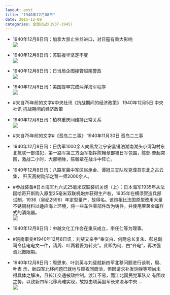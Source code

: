 ```yaml
---
layout: post
title: "1940年12月08日"
date: 2015-12-08
categories: 全面抗战(1937-1945)
---
```


<meta name="referrer" content="no-referrer" />

- 1940年12月8日讯：加拿大禁止生丝进口，对日寇有重大影响 <br/><img src="https://ww3.sinaimg.cn/large/aca367d8jw1eysn9g819wj20pf0byacu.jpg" />

- 1940年12月8日讯：苏联援华坚定不变 <br/><img src="https://ww4.sinaimg.cn/large/aca367d8jw1eyslizi1wbj21210i4grw.jpg" />

- 1940年12月8日讯：日当局企图接管越南警政 <br/><img src="https://ww3.sinaimg.cn/large/aca367d8jw1eysjs5lgg7j20cq06x0u3.jpg" />

- 1940年12月8日讯：美国提早完成两洋海军程序 <br/><img src="https://ww2.sinaimg.cn/large/aca367d8jw1eysi240agoj20cp0dz40w.jpg" />

- #来自75年前的文字#中央社讯《抗战期间的经济政策》 1940年12月5日 中央社讯 抗战期间的经济政策 

- 1940年12月8日讯：柏林重庆间维持正常关系 <br/><img src="https://ww1.sinaimg.cn/large/aca367d8jw1eyscue4sw4j207p0ha0uh.jpg" />

- #来自75年前的文字#《孤岛二三事》 1940年11月30日 孤岛二三事 

- 1940年12月8日讯：日伪军1000余人向黑龙江宁安县镜泊湖南湖头小湾沟村东 北抗联一部进犯，第一路军第三方面军指挥陈翰章部被日军包围，陈部 奋起突围，激战二小时，大部牺牲，陈翰章在战斗中阵亡。 

- 1940年12月8日讯：八路军冀中军区赵承金、谭冠三支队攻克濮县东北之古云集， 歼灭高树勋部之暂一师2000余人。 

- #参战装备#日本海军九六式25毫米双联装机关炮（上）：日本海军1935年从法国哈奇开斯购入原型25毫米双联机炮并获得生产权，1935年在横须贺造兵部试制，1936（皇纪2596）年定型量产，故得名。该炮相比法国原型改用大量不锈钢材料以适应海上环境，将一些车件零部件改为铸件，并使用莱茵金属样式的消焰器。 <br/><img src="https://ww2.sinaimg.cn/large/aca367d8jw1eys0q7n895j20m81i8tnj.jpg" />

- 1940年12月8日讯：中越文化工作会在重庆成立，李任仁等为理事。 

- #皖南事变#1940年12月8日讯：刘斐又亲手“奉交白、何两总长复朱、彭总副司令佳电电文一件，请周、叶两君妥为转交”。此即为何、白“齐电”，再次强调北撤限期。 

- 1940年12月8日讯：周恩来、叶剑英与刘斐就新四军北移问题进行谈判，周、叶表 示，新四军北移问题已就地与顾祝同商洽，但因请求补发饷弹等项尚未 得具体之解决，且长江交通被敌控制。渡江不易，而江北国民党军队又 有围攻之势，以致新四军北移尚难实现，故拟由项英副军长来渝与中央  ...  <br/><img src="https://ww1.sinaimg.cn/large/aca367d8jw1eyrvic69ecj20c80900tu.jpg" />

